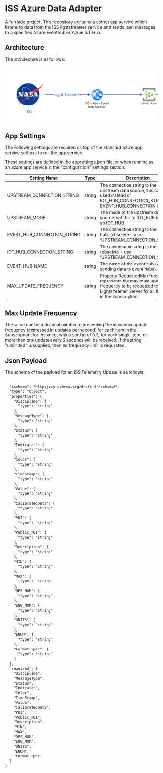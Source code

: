 # ISS Azure Data Adapter
A fun side project, This repository contains a dotnet app service which listens to data from the ISS lightstreamer service and sends json messages to a specified Azure Eventhub or Azure IoT Hub.

## Architecture

The architecture is as follows:

![architecture](./Docs/architecture.png)

## App Settings

The Following settings are required on top of the standard azure app service settings to run the app service.

These settings are defined in the appsettings.json file, or when running as an azure app service in the "configuration" settings section.

| Setting Name | Type | Description |
| ------------ | ---- | ----------- |
| UPSTREAM_CONNECTION_STRING | string | The connection string to the upstream data source, this can be used instead of IOT_HUB_CONNECTION_STRING or EVENT_HUB_CONNECTION string. |
| UPSTREAM_MODE |string | The mode of the upstream data source, set this to IOT_HUB to send to an IOT_HUB |
| EVENT_HUB_CONNECTION_STRING | string | The connection string to the event hub. (obselete - use 'UPSTREAM_CONNECTION_STRING') |
| IOT_HUB_CONNECTION_STRING | string | The connection string to the Iot hub. (obselete - use 'UPSTREAM_CONNECTION_STRING') |
| EVENT_HUB_NAME | string | The name of the event hub (when sending data to event hubs). |
| MAX_UPDATE_FREQUENCY | string | Property RequestedMaxFrequency represents the maximum update frequency to be requested to Lightstreamer Server for all the items in the Subscription. |

## Max Update Frequency

The value can be a decimal number, representing the maximum update frequency (expressed in updates per second) for each item in the Subscription; for instance, with a setting of 0.5, for each single item, no more than one update every 2
seconds will be received. If the string "unlimited" is supplied, then no frequency
limit is requested. 

## Json Payload

The schema of the payload for an ISS Telemetry Update is as follows:

```jsonschema

  "$schema": "http:json-schema.org/draft-04/schema#",
  "type": "object",
  "properties": {
    "Discipline": {
      "type": "string"
    },
    "MessageType": {
      "type": "string"
    },
    "Status": {
      "type": "string"
    },
    "Indicator": {
      "type": "string"
    },
    "Color": {
      "type": "string"
    },
    "TimeStamp": {
      "type": "string"
    },
    "Value": {
      "type": "string"
    },
    "CalibratedData": {
      "type": "string"
    },
    "PUI": {
      "type": "string"
    },
    "Public_PUI": {
      "type": "string"
    },
    "Description": {
      "type": "string"
    },
    "MIN": {
      "type": "string"
    },
    "MAX": {
      "type": "string"
    },
    "OPS_NOM": {
      "type": "string"
    },
    "ENG_NOM": {
      "type": "string"
    },
    "UNITS": {
      "type": "string"
    },
    "ENUM": {
      "type": "string"
    },
    "Format_Spec": {
      "type": "string"
    }
  },
  "required": [
    "Discipline",
    "MessageType",
    "Status",
    "Indicator",
    "Color",
    "TimeStamp",
    "Value",
    "CalibratedData",
    "PUI",
    "Public_PUI",
    "Description",
    "MIN",
    "MAX",
    "OPS_NOM",
    "ENG_NOM",
    "UNITS",
    "ENUM",
    "Format_Spec"
  ]
}

``` 